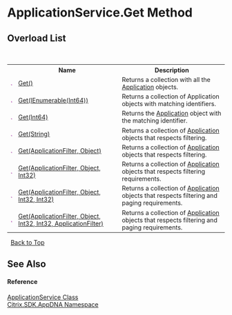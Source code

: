 # ApplicationService.Get Method 
 


## Overload List
&nbsp;<table><tr><th></th><th>Name</th><th>Description</th></tr><tr><td>![Public method](media/pubmethod.gif "Public method")</td><td><a href="M_Citrix_SDK_AppDNA_ApplicationService_Get">Get()</a></td><td>
Returns a collection with all the <a href="T_Citrix_SDK_AppDNA_Application">Application</a> objects.</td></tr><tr><td>![Public method](media/pubmethod.gif "Public method")</td><td><a href="M_Citrix_SDK_AppDNA_ApplicationService_Get_5">Get(IEnumerable(Int64))</a></td><td>
Returns a collection of Application objects with matching identifiers.</td></tr><tr><td>![Public method](media/pubmethod.gif "Public method")</td><td><a href="M_Citrix_SDK_AppDNA_ApplicationService_Get_6">Get(Int64)</a></td><td>
Returns the <a href="T_Citrix_SDK_AppDNA_Application">Application</a> object with the matching identifier.</td></tr><tr><td>![Public method](media/pubmethod.gif "Public method")</td><td><a href="M_Citrix_SDK_AppDNA_ApplicationService_Get_7">Get(String)</a></td><td>
Returns a collection of <a href="T_Citrix_SDK_AppDNA_Application">Application</a> objects that respects filtering.</td></tr><tr><td>![Public method](media/pubmethod.gif "Public method")</td><td><a href="M_Citrix_SDK_AppDNA_ApplicationService_Get_1">Get(ApplicationFilter, Object)</a></td><td>
Returns a collection of <a href="T_Citrix_SDK_AppDNA_Application">Application</a> objects that respects filtering.</td></tr><tr><td>![Public method](media/pubmethod.gif "Public method")</td><td><a href="M_Citrix_SDK_AppDNA_ApplicationService_Get_2">Get(ApplicationFilter, Object, Int32)</a></td><td>
Returns a collection of <a href="T_Citrix_SDK_AppDNA_Application">Application</a> objects that respects filtering requirements.</td></tr><tr><td>![Public method](media/pubmethod.gif "Public method")</td><td><a href="M_Citrix_SDK_AppDNA_ApplicationService_Get_3">Get(ApplicationFilter, Object, Int32, Int32)</a></td><td>
Returns a collection of <a href="T_Citrix_SDK_AppDNA_Application">Application</a> objects that respects filtering and paging requirements.</td></tr><tr><td>![Public method](media/pubmethod.gif "Public method")</td><td><a href="M_Citrix_SDK_AppDNA_ApplicationService_Get_4">Get(ApplicationFilter, Object, Int32, Int32, ApplicationFilter)</a></td><td>
Returns a collection of <a href="T_Citrix_SDK_AppDNA_Application">Application</a> objects that respects filtering and paging requirements.</td></tr></table>&nbsp;
<a href="#applicationservice.get-method">Back to Top</a>

## See Also


#### Reference
<a href="T_Citrix_SDK_AppDNA_ApplicationService">ApplicationService Class</a><br /><a href="N_Citrix_SDK_AppDNA">Citrix.SDK.AppDNA Namespace</a><br />
